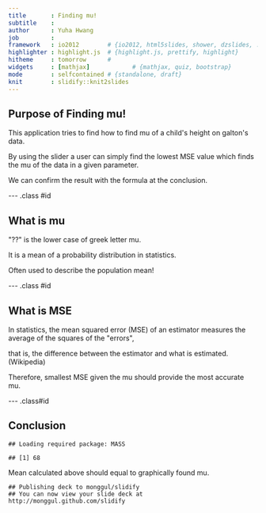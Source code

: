 ```yaml
---
title       : Finding mu!
subtitle    : 
author      : Yuha Hwang
job         : 
framework   : io2012        # {io2012, html5slides, shower, dzslides, ...}
highlighter : highlight.js  # {highlight.js, prettify, highlight}
hitheme     : tomorrow      # 
widgets     : [mathjax]            # {mathjax, quiz, bootstrap}
mode        : selfcontained # {standalone, draft}
knit        : slidify::knit2slides
---
```



## Purpose of Finding mu!

This application tries to find how to find mu of a child's height on galton's data.

By using the slider a user can simply find the lowest MSE value which finds the mu of the data in a given parameter.

We can confirm the result with the formula at the conclusion.




--- .class #id



## What is mu

"??" is the lower case of greek letter mu.

It is a mean of a probability distribution in statistics.

Often used to describe the population mean!


--- .class #id


## What is MSE

In statistics, the mean squared error (MSE) of an estimator measures the average of the squares of the "errors", 

that is, the difference between the estimator and what is estimated.(Wikipedia)

Therefore, smallest MSE given the mu should provide the most accurate mu.

--- .class#id

## Conclusion


```
## Loading required package: MASS
```

```
## [1] 68
```

Mean calculated above should equal to graphically found mu.


```
## Publishing deck to monggul/slidify
## You can now view your slide deck at http://monggul.github.com/slidify
```
